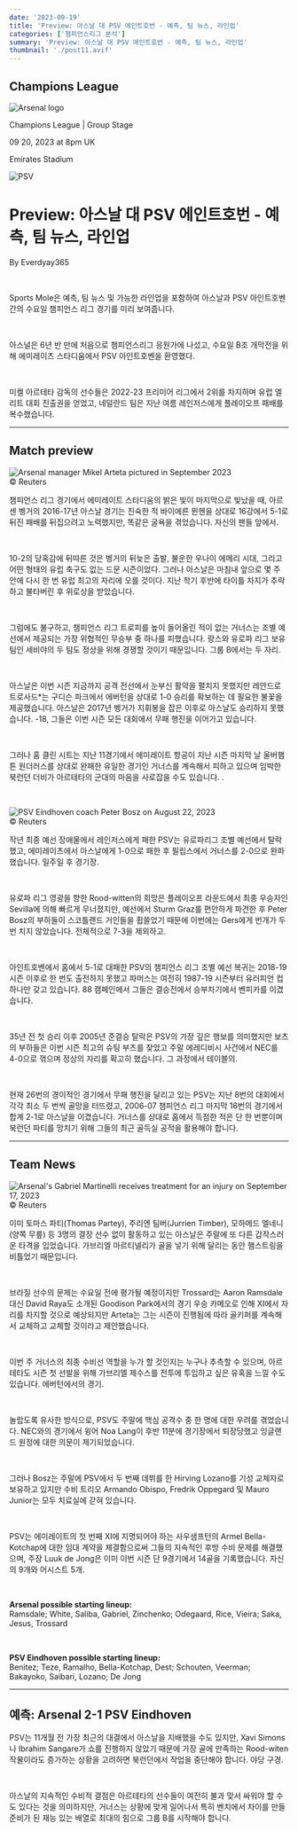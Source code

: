 ```yaml
---
date: '2023-09-19'
title: 'Preview: 아스날 대 PSV 에인트호번 - 예측, 팀 뉴스, 라인업'
categories: ['챔피언스리그 분석']
summary: 'Preview: 아스날 대 PSV 에인트호번 - 예측, 팀 뉴스, 라인업'
thumbnail: './post11.avif'
---
```


## Champions League

![Arsenal logo](https://sm.imgix.net/19/06/arselog.png?w=60&h=60&auto=compress,format&fit=clip 'Arsenal logo')

Champions League | Group Stage

09 20, 2023 at 8pm UK

Emirates Stadium

![PSV](https://sm.imgix.net/19/10/psvlog.png?w=60&h=60&auto=compress,format&fit=clip 'PSV')

# Preview: 아스날 대 PSV 에인트호번 - 예측, 팀 뉴스, 라인업

By Everdyay365

<br />

Sports Mole은 예측, 팀 뉴스 및 가능한 라인업을 포함하여 아스날과 PSV 아인트호벤 간의 수요일 챔피언스 리그 경기를 미리 보여줍니다.

<br />

아스널은 6년 반 만에 처음으로 챔피언스리그 응원가에 나섰고, 수요일 B조 개막전을 위해 에미레이츠 스타디움에서 PSV 아인트호벤을 환영했다.

<br />

미켈 아르테타 감독의 선수들은 2022-23 프리미어 리그에서 2위를 차지하며 유럽 엘리트 대회 진출권을 얻었고, 네덜란드 팀은 지난 여름 레인저스에게 플레이오프 패배를 복수했습니다.

---

## Match preview

![Arsenal manager Mikel Arteta pictured in September 2023](https://sm.imgix.net/23/37/mikel-arteta.JPG?w=640&h=480&auto=compress,format&fit=clip 'Arsenal manager Mikel Arteta pictured in September 2023')<br />© Reuters

챔피언스 리그 경기에서 에미레이트 스타디움의 밝은 빛이 마지막으로 빛났을 때, 아르센 벵거의 2016-17년 아스날 경기는 친숙한 적 바이에른 뮌헨을 상대로 16강에서 5-1로 뒤진 패배를 뒤집으려고 노력했지만, 똑같은 굴욕을 겪었습니다. 자신의 팬들 앞에서.

<br />

10-2의 당혹감에 뒤따른 것은 벵거의 뒤늦은 출발, 불운한 우나이 에메리 시대, 그리고 어떤 형태의 유럽 축구도 없는 드문 시즌이었다. 그러나 아스날은 마침내 앞으로 몇 주 안에 다시 한 번 유럽 최고의 자리에 오를 것이다. 지난 학기 후반에 타이틀 차지가 추락하고 불타버린 후 위로상을 받았습니다.

<br />

그럼에도 불구하고, 챔피언스 리그 트로피를 높이 들어올린 적이 없는 거너스는 조별 예선에서 제공되는 가장 위협적인 무승부 중 하나를 피했습니다. 랑스와 유로파 리그 보유팀인 세비야의 두 팀도 정상을 위해 경쟁할 것이기 때문입니다. 그룹 B에서는 두 자리.

<br />

아스날은 이번 시즌 지금까지 공격 전선에서 눈부신 활약을 펼치지 못했지만 레안드로 트로사드\*는 구디슨 파크에서 에버턴을 상대로 1-0 승리를 확보하는 데 필요한 불꽃을 제공했습니다. 아스날은 2017년 벵거가 지휘봉을 잡은 이후로 아스날도 승리하지 못했습니다. -18, 그들은 이번 시즌 모든 대회에서 무패 행진을 이어가고 있습니다.

<br />

그러나 홈 클린 시트는 지난 11경기에서 에미레이트 항공이 지난 시즌 마지막 날 울버햄튼 원더러스를 상대로 완패한 유일한 경기인 거너스를 계속해서 피하고 있으며 임박한 북런던 더비가 아르테타의 군대의 마음을 사로잡을 수도 있습니다. .

<br />

![PSV Eindhoven coach Peter Bosz on August 22, 2023](https://sm.imgix.net/23/35/peter-bosz.jpg?w=640&h=480&auto=compress,format&fit=clip 'PSV Eindhoven coach Peter Bosz on August 22, 2023')<br />© Reuters

작년 최종 예선 장애물에서 레인저스에게 패한 PSV는 유로파리그 조별 예선에서 탈락했고, 에미레이츠에서 아스날에게 1-0으로 패한 후 필립스에서 거너스를 2-0으로 완파했습니다. 일주일 후 경기장.

<br />

유로파 리그 영광을 향한 Rood-witten의 희망은 플레이오프 라운드에서 최종 우승자인 Sevilla에 의해 빠르게 무너졌지만, 예선에서 Sturm Graz를 편안하게 파견한 후 Peter Bosz의 부하들이 스코틀랜드 거인들을 휩쓸었기 때문에 이번에는 Gers에게 번개가 두 번 치지 않았습니다. 전체적으로 7-3을 제외하고.

<br />

아인트호벤에서 홈에서 5-1로 대패한 PSV의 챔피언스 리그 조별 예선 복귀는 2018-19 시즌 이후로 한 번도 출전하지 못했고 파머스는 여전히 1987-19 시즌부터 유러피언 컵 하나만 갖고 있습니다. 88 캠페인에서 그들은 결승전에서 승부차기에서 벤피카를 이겼습니다.

<br />

35년 전 첫 승리 이후 2005년 준결승 탈락은 PSV의 가장 깊은 행보를 의미했지만 보츠의 부하들은 이번 시즌 최고의 슈팅 부츠를 찾았고 주말 에레디비시 사건에서 NEC를 4-0으로 꺾으며 정상의 자리를 확고히 했습니다. 그 과정에서 테이블의.

<br />

현재 26번의 경이적인 경기에서 무패 행진을 달리고 있는 PSV는 지난 8번의 대회에서 각각 최소 두 번씩 골망을 터뜨렸고, 2006-07 챔피언스 리그 마지막 16번의 경기에서 합계 2-1로 아스날을 이겼습니다. 거너스를 상대로 홈에서 득점한 적은 단 한 번뿐이며 북런던 파티를 망치기 위해 그들의 최근 골득실 공적을 활용해야 합니다.

---

## Team News

![Arsenal's Gabriel Martinelli receives treatment for an injury on September 17, 2023](https://sm.imgix.net/23/37/gabriel-martinelli.jpg?w=640&h=480&auto=compress,format&fit=clip "Arsenal's Gabriel Martinelli receives treatment for an injury on September 17, 2023")<br />© Reuters

이미 토마스 파티(Thomas Partey), 주리엔 팀버(Jurrien Timber), 모하메드 엘네니(양쪽 무릎) 등 3명의 결장 선수 없이 활동하고 있는 아스날은 주말에 또 다른 갑작스러운 타격을 입었습니다. 가브리엘 마르티넬리가 골을 넣기 위해 달리는 동안 햄스트링을 비틀었기 때문입니다.

<br />

브라질 선수의 문제는 수요일 전에 평가될 예정이지만 Trossard는 Aaron Ramsdale 대신 David Raya도 소개된 Goodison Park에서의 경기 우승 카메오로 인해 XI에서 자리를 차지할 것으로 예상되지만 Arteta는 그는 시즌이 진행됨에 따라 골키퍼를 계속해서 교체하고 교체할 것이라고 제안했습니다.

<br />

이번 주 거너스의 최종 수비선 역할을 누가 할 것인지는 누구나 추측할 수 있으며, 아르테타도 시즌 첫 선발을 위해 가브리엘 제수스를 전투에 투입하고 싶은 유혹을 느낄 수도 있습니다. 에버턴에서의 경기.

<br />

놀랍도록 유사한 방식으로, PSV도 주말에 핵심 공격수 중 한 명에 대한 우려를 겪었습니다. NEC와의 경기에서 윙어 Noa Lang이 후반 11분에 경기장에서 퇴장당했고 잉글랜드 원정에 대한 의문이 제기되었습니다.

<br />

그러나 Bosz는 주말에 PSV에서 두 번째 데뷔를 한 Hirving Lozano를 기성 교체자로 보유하고 있지만 수비 트리오 Armando Obispo, Fredrik Oppegard 및 Mauro Junior는 모두 치료실에 갇혀 있습니다.

<br />

PSV는 에미레이트의 첫 번째 XI에 지명되어야 하는 사우샘프턴의 Armel Bella-Kotchap에 대한 임대 계약을 체결함으로써 그들의 지속적인 후방 수비 문제를 해결했으며, 주장 Luuk de Jong은 이미 이번 시즌 단 9경기에서 14골을 기록했습니다. 자신의 9개와 어시스트 5개.

<br />

**Arsenal possible starting lineup:**  
Ramsdale; White, Saliba, Gabriel, Zinchenko; Odegaard, Rice, Vieira; Saka, Jesus, Trossard

<br />

**PSV Eindhoven possible starting lineup:**  
Benitez; Teze, Ramalho, Bella-Kotchap, Dest; Schouten, Veerman; Bakayoko, Saibari, Lozano; De Jong

---

## 예측: Arsenal 2-1 PSV Eindhoven

PSV는 11개월 전 가장 최근의 대결에서 아스날을 지배했을 수도 있지만, Xavi Simons나 Ibrahim Sangare가 쇼를 진행하지 않았기 때문에 가장 골에 만족하는 Rood-witen 작물이라도 증가하는 상황을 고려하면 북런던에서 작업을 중단해야 합니다. 야당 구경.

<br />

아스날의 지속적인 수비적 결점은 아르테타의 선수들이 여전히 불과 맞서 싸워야 할 수도 있다는 것을 의미하지만, 거너스는 상황에 맞게 일어나서 특히 벤치에서 차이를 만들 준비가 된 재능 있는 배열로 최대의 힘으로 그룹 B를 시작해야 합니다.

<br />
